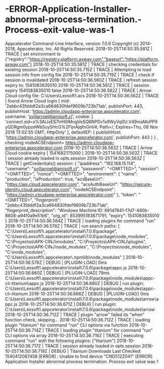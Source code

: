 # -ERROR-Application-Installer-abnormal-process-termination.-Process-exit-value-was-1
Appcelerator Command-Line Interface, version 7.0.6 Copyright (c) 2014-2018, Appcelerator, Inc.  All Rights Reserved. 2018-10-25T14:50:35.581Z | TRACE  | set environment to {"registry":"https://registry.platform.axway.com","baseurl":"https://platform.axway.com"} 2018-10-25T14:50:35.581Z | TRACE  | checking credentials for existing session 2018-10-25T14:50:35.715Z | TRACE  | Attempting to load session info from config file 2018-10-25T14:50:35.719Z | TRACE  | check if session is invalidated 2018-10-25T14:50:36.560Z | TRACE  | refresh session expiry to:  1541083835010 2018-10-25T14:50:36.561Z | TRACE  | session expiry 1541083835010 false 2018-10-25T14:50:36.562Z | TRACE  | Arrow Cloud config file: C:\Users\Lexsoft1\.acs 2018-10-25T14:50:36.562Z | TRACE  | found Arrow Cloud login { mid: '2ebbc43fdddf2a3ca664830fdef9609b723b71ab',   publishPort: 443,   publishHost: 'https://admin.cloudapp-enterprise.appcelerator.com',   username: 'svillarroel@amisoft.cl',   cookie:     [ 'connect.sid=s%3AlJxES7trH0iMngVeSQ6NPDv1x9WyVq0U.V49maMoPP9yQDRgm0ypzeWbSuySHcG%2FljnAjqfnGnV4; Path=/; Expires=Thu, 08 Nov 2018 13:02:55 GMT; HttpOnly' ],   defaultEP:     { publishHost: 'https://admin.cloudapp-enterprise.appcelerator.com',      publishPort: 443 } } , checking nodeACSEndpoint= https://admin.cloudapp-enterprise.appcelerator.com 2018-10-25T14:50:36.563Z | TRACE  | Arrow Cloud cookie expiry [ 1541682175000 ] 2018-10-25T14:50:36.563Z | TRACE  | session already loaded in opts.session 2018-10-25T14:50:36.563Z | TRACE  | getCredentials() session: {   "ipaddress": "192.168.15.114",   "username": "svillarroel@amisoft.cl",   "password": "&lt;OMITTED>",   "session": "&lt;OMITTED>",   "nonce": "&lt;OMITTED>",   "environment": {     "name": "production",     "isProduction": true,     "acsBaseUrl": "https://api.cloud.appcelerator.com",     "acsAuthBaseUrl": "https://secure-identity.cloud.appcelerator.com",     "nodeACSEndpoint": "https://admin.cloudapp-enterprise.appcelerator.com"   },   "token": "&lt;OMITTED>",   "fingerprint": "2ebbc43fdddf2a3ca664830fdef9609b723b71ab",   "fingerprint_description": "Windows Machine ID: 681d7641-f7d7-440b-8608-a94f0a9e51b6",   "org_id": 853995183671791,   "expiry": 1541083835010 } 2018-10-25T14:50:36.564Z | TRACE  | loading plugins for command "run" 2018-10-25T14:50:36.578Z | TRACE  | run search paths: [   "C:\\Users\\Lexsoft1\\.appcelerator\\install\\7.0.6\\package",   "C:\\Users\\Lexsoft1\\.appcelerator\\install\\7.0.6\\package\\node_modules",   "C:\\Proyectos\\APK-CINJ\\modules",   "C:\\Proyectos\\APK-CINJ\\plugins",   "C:\\Proyectos\\APK-CINJ\\node_modules",   "C:\\Proyectos\\node_modules",   "C:\\node_modules",   "C:\\Users\\Lexsoft1\\.appcelerator\\.npm\\lib\\node_modules" ] 2018-10-25T14:50:36.578Z 
| DEBUG  | [PLUGIN-LOAD] 0ms C:\Users\Lexsoft1\.appcelerator\install\7.0.6\package\appc.js 2018-10-25T14:50:36.660Z 
| DEBUG  | [PLUGIN-LOAD] 79ms C:\Users\Lexsoft1\.appcelerator\install\7.0.6\package\node_modules\appc-cli-titanium\appc.js 2018-10-25T14:50:36.660Z 
| DEBUG  | run plugin: C:\Users\Lexsoft1\.appcelerator\install\7.0.6\package\node_modules\appc-cli-titanium 2018-10-25T14:50:36.666Z 
| DEBUG  | [PLUGIN-LOAD] 0ms C:\Users\Lexsoft1\.appcelerator\install\7.0.6\package\node_modules\arrow\appc.js 2018-10-25T14:50:36.671Z 
| DEBUG  | run plugin: C:\Users\Lexsoft1\.appcelerator\install\7.0.6\package\node_modules\arrow 2018-10-25T14:50:36.712Z 
| TRACE  | plugin "arrow" failed its "when" function check, skipping... 2018-10-25T14:50:36.712Z 
| TRACE  | loading plugin "titanium" for command "run" CLI options via function 2018-10-25T14:50:36.714Z 
| TRACE  | loading plugin "titanium" for command "run" CLI options via array 2018-10-25T14:50:36.716Z 
| TRACE  | executing command "run" with the following plugins: ["titanium"] 2018-10-25T14:50:36.717Z 
| TRACE  | session already loaded in opts.session 2018-10-25T14:50:36.719Z 
| DEBUG  | Titanium Downloads Last Checked: 1540412087458 
[ERROR] :  Unable to find device "CND512Z041" 
[ERROR] Application Installer abnormal process termination. Process exit value was 1
